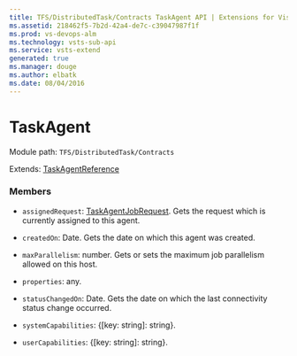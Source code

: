 ```yaml
---
title: TFS/DistributedTask/Contracts TaskAgent API | Extensions for Visual Studio Team Services
ms.assetid: 218462f5-7b2d-42a4-de7c-c39047987f1f
ms.prod: vs-devops-alm
ms.technology: vsts-sub-api
ms.service: vsts-extend
generated: true
ms.manager: douge
ms.author: elbatk
ms.date: 08/04/2016
---
```


# TaskAgent

Module path: `TFS/DistributedTask/Contracts`

Extends: [TaskAgentReference](../../../TFS/DistributedTask/Contracts/TaskAgentReference.md)

### Members

* `assignedRequest`: [TaskAgentJobRequest](../../../TFS/DistributedTask/Contracts/TaskAgentJobRequest.md). Gets the request which is currently assigned to this agent.

* `createdOn`: Date. Gets the date on which this agent was created.

* `maxParallelism`: number. Gets or sets the maximum job parallelism allowed on this host.

* `properties`: any. 

* `statusChangedOn`: Date. Gets the date on which the last connectivity status change occurred.

* `systemCapabilities`: {[key: string]: string}. 

* `userCapabilities`: {[key: string]: string}. 

